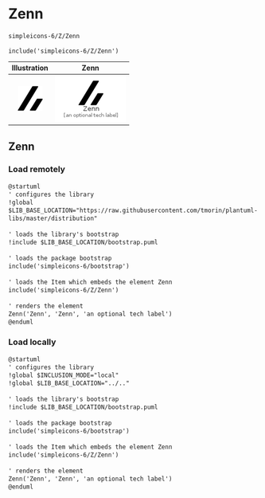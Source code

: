 # Zenn


```text
simpleicons-6/Z/Zenn
```

```text
include('simpleicons-6/Z/Zenn')
```



| Illustration | Zenn |
| :---: | :---: |
| ![illustration for Illustration](../../simpleicons-6/Z/Zenn.png) | ![illustration for Zenn](../../simpleicons-6/Z/Zenn.Local.png) |




## Zenn

### Load remotely
```plantuml
@startuml
' configures the library
!global $LIB_BASE_LOCATION="https://raw.githubusercontent.com/tmorin/plantuml-libs/master/distribution"

' loads the library's bootstrap
!include $LIB_BASE_LOCATION/bootstrap.puml

' loads the package bootstrap
include('simpleicons-6/bootstrap')

' loads the Item which embeds the element Zenn
include('simpleicons-6/Z/Zenn')

' renders the element
Zenn('Zenn', 'Zenn', 'an optional tech label')
@enduml
```

### Load locally
```plantuml
@startuml
' configures the library
!global $INCLUSION_MODE="local"
!global $LIB_BASE_LOCATION="../.."

' loads the library's bootstrap
!include $LIB_BASE_LOCATION/bootstrap.puml

' loads the package bootstrap
include('simpleicons-6/bootstrap')

' loads the Item which embeds the element Zenn
include('simpleicons-6/Z/Zenn')

' renders the element
Zenn('Zenn', 'Zenn', 'an optional tech label')
@enduml
```

